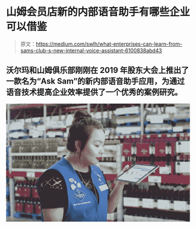 # 山姆会员店新的内部语音助手有哪些企业可以借鉴

> 原文：<https://medium.com/swlh/what-enterprises-can-learn-from-sams-club-s-new-internal-voice-assistant-6100838abd43>

## 沃尔玛和山姆俱乐部刚刚在 2019 年股东大会上推出了一款名为“Ask Sam”的新内部语音助手应用，为通过语音技术提高企业效率提供了一个优秀的案例研究。

![](img/37c826fd3d868a2f9273198473c86cef.png)